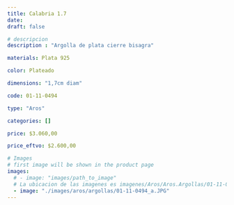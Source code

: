 ```yaml
---
title: Calabria 1.7
date: 
draft: false

# descripcion
description : "Argolla de plata cierre bisagra"

materials: Plata 925

color: Plateado

dimensions: "1,7cm diam"

code: 01-11-0494

type: "Aros"

categories: []

price: $3.060,00

price_eftvo: $2.600,00

# Images
# first image will be shown in the product page
images:
  # - image: "images/path_to_image"
  # La ubicacion de las imagenes es imagenes/Aros/Aros.Argollas/01-11-0494-calabria-1.7
  - image: "./images/aros/argollas/01-11-0494_a.JPG"
---
```

